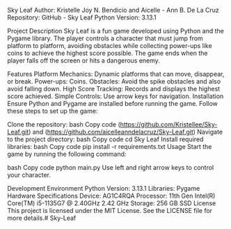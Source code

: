 Sky Leaf Author: Kristelle Joy N. Bendicio and Aicelle - Ann B. De La Cruz Repository: GitHub - Sky Leaf Python Version: 3.13.1

Project Description Sky Leaf is a fun game developed using Python and the Pygame library. The player controls a character that must jump from platform to platform, avoiding obstacles while collecting power-ups like coins to achieve the highest score possible. The game ends when the player falls off the screen or hits a dangerous enemy.

Features Platform Mechanics: Dynamic platforms that can move, disappear, or break. Power-ups: Coins. Obstacles: Avoid the spike obstacles and also avoid falling down.  High Score Tracking: Records and displays the highest score achieved. Simple Controls: Use arrow keys for navigation. Installation Ensure Python and Pygame are installed before running the game. Follow these steps to set up the game:

Clone the repository: bash Copy code (https://github.com/Kristellee/Sky-Leaf.git) and (https://github.com/aicelleanndelacruz/Sky-Leaf.git) Navigate to the project directory: bash Copy code cd Sky Leaf Install required libraries: bash Copy code pip install -r requirements.txt Usage Start the game by running the following command:

bash Copy code python main.py Use left and right arrow keys to control your character.

Development Environment Python Version: 3.13.1 Libraries: Pygame Hardware Specifications Device: AG1C4RQA Processor: 11th Gen Intel(R) Core(TM) i5-1135G7 @ 2.40GHz 2.42 GHz Storage: 256 GB SSD License This project is licensed under the MIT License. See the LICENSE file for more details.# Sky-Leaf
